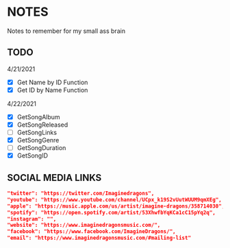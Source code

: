 # NOTES

Notes to remember for my small ass brain

## TODO

4/21/2021

- [X] Get Name by ID Function
- [X] Get ID by Name Function

4/22/2021

- [X] GetSongAlbum
- [X] GetSongReleased
- [ ] GetSongLinks
- [X] GetSongGenre
- [ ] GetSongDuration
- [X] GetSongID

## SOCIAL MEDIA LINKS

```json
"twitter": "https://twitter.com/Imaginedragons",
"youtube": "https://www.youtube.com/channel/UCpx_k19S2vUutWUUM9qmXEg",
"apple": "https://music.apple.com/us/artist/imagine-dragons/358714030",
"spotify": "https://open.spotify.com/artist/53XhwfbYqKCa1cC15pYq2q",
"instagram": "",
"website": "https://www.imaginedragonsmusic.com/",
"facebook": "https://www.facebook.com/ImagineDragons/",
"email": "https://www.imaginedragonsmusic.com/#mailing-list"
```
